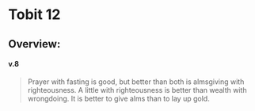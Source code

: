 # Tobit 12

## Overview:


#### v.8
>Prayer with fasting is good, but better than both is almsgiving with righteousness. A little with righteousness is better than wealth with wrongdoing. It is better to give alms than to lay up gold.

